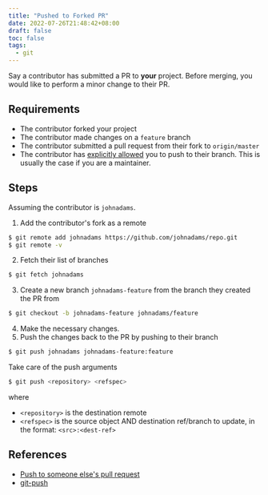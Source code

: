 ```yaml
---
title: "Pushed to Forked PR"
date: 2022-07-26T21:48:42+08:00
draft: false
toc: false
tags:
  - git
---
```


Say a contributor has submitted a PR to **your** project. Before merging, you would
like to perform a minor change to their PR.

## Requirements

- The contributor forked your project
- The contributor made changes on a `feature` branch
- The contributor submitted a pull request from their fork to `origin/master`
- The contributor has [explicitly
  allowed](https://stackoverflow.com/questions/20928727/adding-commits-to-another-persons-pull-request-on-github)
  you to push to their branch. This is usually the case if you are a maintainer.

## Steps

Assuming the contributor is `johnadams`.

1. Add the contributor's fork as a remote

```bash
$ git remote add johnadams https://github.com/johnadams/repo.git
$ git remote -v
```

2. Fetch their list of branches

```bash
$ git fetch johnadams
```

3. Create a new branch `johnadams-feature` from the branch they created the PR
   from

```bash
$ git checkout -b johnadams-feature johnadams/feature
```

4. Make the necessary changes.
5. Push the changes back to the PR by pushing to their branch

```bash
$ git push johnadams johnadams-feature:feature
```

Take care of the push arguments

```bash
$ git push <repository> <refspec>
```

where

- `<repository>` is the destination remote
- `<refspec>` is the source object AND destination ref/branch to update, in the
  format: `<src>:<dest-ref>`

## References

- [Push to someone else's pull request](https://gist.github.com/wtbarnes/56b942641d314522094d312bbaf33a81)
- [git-push](https://git-scm.com/docs/git-push)
